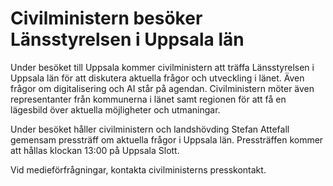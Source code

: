 # Civilministern besöker Länsstyrelsen i Uppsala län

Under besöket till Uppsala kommer civilministern att träffa Länsstyrelsen i Uppsala län för att diskutera aktuella frågor och utveckling i länet. Även frågor om digitalisering och AI står på agendan. Civilministern möter även representanter från kommunerna i länet samt regionen för att få en lägesbild över aktuella möjligheter och utmaningar.

Under besöket håller civilministern och landshövding Stefan Attefall gemensam pressträff om aktuella frågor i Uppsala län. Pressträffen kommer att hållas klockan 13:00 på Uppsala Slott.

Vid medieförfrågningar, kontakta civilministerns presskontakt.
